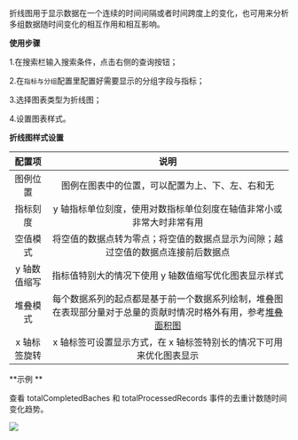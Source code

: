 折线图用于显示数据在一个连续的时间间隔或者时间跨度上的变化，也可用来分析多组数据随时间变化的相互作用和相互影响。

**使用步骤**

1.在搜索栏输入搜索条件，点击右侧的查询按钮；

2.在`指标与分组`配置里配置好需要显示的分组字段与指标；

3.选择图表类型为折线图；

4.设置图表样式。

**折线图样式设置**

|配置项|说明|
|:-:|:-:|
|图例位置|图例在图表中的位置，可以配置为上、下、左、右和无|
|指标刻度|y 轴指标单位刻度，使用对数指标单位刻度在轴值⾮常⼩或⾮常⼤时⾮常有⽤|
|空值模式|将空值的数据点转为零点；将空值的数据点显示为间隙；越过空值的数据点连接前后数据点|
|y 轴数值缩写|指标值特别大的情况下使用 y 轴数值缩写优化图表显示样式|
|堆叠模式|每个数据系列的起点都是基于前一个数据系列绘制，堆叠图在表现部分量对于总量的贡献时情况时格外有用，参考[堆叠面积图](/insight/manual/4863/regional-figure)|
|x 轴标签旋转|x 轴标签可设置显示方式，在 x 轴标签特别长的情况下可用来优化图表显示|

**示例 **

查看 totalCompletedBaches 和 totalProcessedRecords 事件的去重计数随时间变化趋势。

![](https://pandora-kibana.qiniu.com/reports/line_chart.png)


